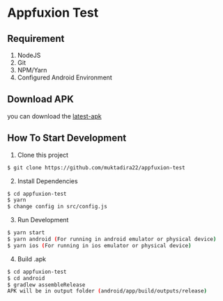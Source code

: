 # Appfuxion Test

## Requirement
1. NodeJS
2. Git
3. NPM/Yarn
4. Configured Android Environment

## Download APK
you can download the [latest-apk](https://drive.google.com/file/d/1mTmAc1Tsv7I5riWdYrcRAwPTq2EGyys2/view?usp=share_link)

## How To Start Development

1. Clone this project
```bash
$ git clone https://github.com/muktadira22/appfuxion-test
```

2. Install Dependencies
```bash
$ cd appfuxion-test
$ yarn
$ change config in src/config.js
```

3. Run Development
```bash
$ yarn start
$ yarn android (For running in android emulator or physical device)
$ yarn ios (For running in ios emulator or physical device)
```

4. Build .apk
```bash
$ cd appfuxion-test
$ cd android
$ gradlew assembleRelease
APK will be in output folder (android/app/build/outputs/release)
```
